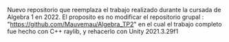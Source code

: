 Nuevo repositorio que reemplaza el trabajo realizado durante la cursada de Algebra 1 en 2022. El proposito es no modificar el repositorio grupal : "https://github.com/Mauvemau/Algebra_TP2" en el cual el trabajo completo fue hecho con C++ raylib, y rehacerlo con Unity 2021.3.29f1
